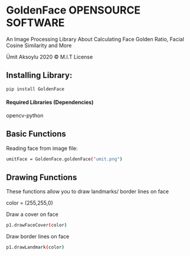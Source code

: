 # GoldenFace OPENSOURCE SOFTWARE
An Image Processing Library About Calculating Face Golden Ratio, Facial Cosine Similarity and More

Ümit Aksoylu 2020 © M.I.T  License


## Installing Library:
```bash
pip install GoldenFace
```

#### Required Libraries (Dependencies)
opencv-python

## Basic Functions

Reading face from image file:
```bash
umitFace = GoldenFace.goldenFace("umit.png")
```

## Drawing Functions
These functions allow you to draw landmarks/ border lines on face

color = (255,255,0)

Draw a cover on face
```bash
p1.drawFaceCover(color)
```
Draw border lines on face
```bash
p1.drawLandmark(color)
```
